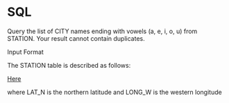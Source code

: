 # SQL

Query the list of CITY names ending with vowels (a, e, i, o, u) from STATION. Your result cannot contain duplicates.

Input Format

The STATION table is described as follows:

[Here](https://www.hackerrank.com/challenges/weather-observation-station-1/problem?isFullScreen=true&h_r=next-challenge&h_v=zen&h_r=next-challenge&h_v=zen&h_r=next-challenge&h_v=zen&h_r=next-challenge&h_v=zen&h_r=next-challenge&h_v=zen)

where LAT_N is the northern latitude and LONG_W is the western longitude
